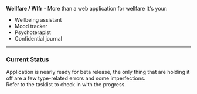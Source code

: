 **Wellfare / Wlfr** - More than a web application for wellfare
It's your:
- Wellbeing assistant
- Mood tracker
- Psychoterapist
- Confidential journal
<hr/>
<h3>Current Status</h3>
Application is nearly ready for beta release, the only thing that are holding it off are a few type-related errors and some imperfections.
 </br>Refer to the tasklist to check in with the progress.
 
